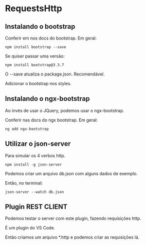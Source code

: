 # RequestsHttp

## Instalando o bootstrap

Conferir em nos docs do bootstrap. Em geral:

```npm install bootstrap --save```

Se quiser passar uma versão:

```npm install bootstrap@3.3.7```

O --save atualiza o package.json. Recomendável.

Adicionar o bootstrap nos styles.

## Instalando o ngx-bootstrap

Ao invés de usar o JQuery, podemos usar o ngx-bootstrap.

Conferir nas docs do ngx bootstrap. Em geral:

```ng add ngx-bootstrap```

## Utilizar o json-server

Para simular os 4 verbos http.

```npm install -g json-server```

Podemos criar um arquivo db.json com alguns dados de exemplo.

Então, no terminal:

```json-server --watch db.json```

## Plugin REST CLIENT

Podemos testar o server com este plugin, fazendo requisições http.

É um plugin do VS Code.

Então criamos um arquivo *.http e podemos criar as requisições lá.